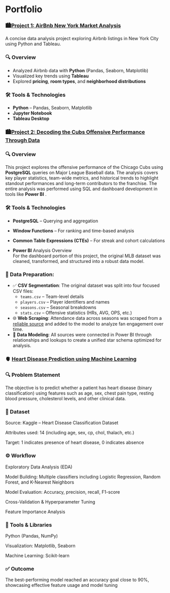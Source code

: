 # Portfolio 
### 🏙️[Project 1: AirBnb New York Market Analysis](https://github.com/matmarcinek/AirBnb)

A concise data analysis project exploring Airbnb listings in New York City using Python and Tableau.

### 🔍 Overview
- Analyzed Airbnb data with **Python** (Pandas, Seaborn, Matplotlib)
- Visualized key trends using **Tableau**
- Explored **pricing**, **room types**, and **neighborhood distributions**

### 🛠 Tools & Technologies
- **Python** – Pandas, Seaborn, Matplotlib
- **Jupyter Notebook**
- **Tableau Desktop**


### 🏙️[Project 2: Decoding the Cubs Offensive Performance Through Data](https://github.com/matmarcinek/Decoding-the-Cubs-Offensive-Performance-Through-Data)


### 🔍 Overview
This project explores the offensive performance of the Chicago Cubs using **PostgreSQL** queries on Major League Baseball data. The analysis covers key player statistics, team-wide metrics, and historical trends to highlight standout performances and long-term contributors to the franchise.
The entire analysis was performed using SQL and dashboard development in tools like **Power BI**  .

### 🛠 Tools & Technologies
- **PostgreSQL** – Querying and aggregation
- **Window Functions** – For ranking and time-based analysis
- **Common Table Expressions (CTEs)** – For streak and cohort calculations
  
- **Power BI** Analysis Overview  
For the dashboard portion of this project, the original MLB dataset was cleaned, transformed, and structured into a robust data model.

### 🔄 Data Preparation:
- ✅ **CSV Segmentation**: The original dataset was split into four focused CSV files:
  - `teams.csv` – Team-level details
  - `players.csv` – Player identifiers and names
  - `seasons.csv` – Seasonal breakdowns
  - `stats.csv` – Offensive statistics (HRs, AVG, OPS, etc.)
- 🌐 **Web Scraping**: Attendance data across seasons was scraped from a [reliable source](https://www.baseball-reference.com/teams/CHC/attend.shtml) and added to the model to analyze fan engagement over time.
- 🔗 **Data Modeling**: All sources were connected in Power BI through relationships and lookups to create a unified star schema optimized for analysis.


### 🫀 [Heart Disease Prediction using Machine Learning](https://github.com/matmarcinek/Heart-Disease-Prediction-using-Machine-Learning)

### 🔍 Problem Statement
The objective is to predict whether a patient has heart disease (binary classification) using features such as age, sex, chest pain type, resting blood pressure, cholesterol levels, and other clinical data.


### 🧾 Dataset
Source: Kaggle – Heart Disease Classification Dataset

Attributes used: 14 (including age, sex, cp, chol, thalach, etc.)

Target: 1 indicates presence of heart disease, 0 indicates absence


### ⚙️ Workflow
Exploratory Data Analysis (EDA)

Model Building: Multiple classifiers including Logistic Regression, Random Forest, and K-Nearest Neighbors

Model Evaluation: Accuracy, precision, recall, F1-score

Cross-Validation & Hyperparameter Tuning

Feature Importance Analysis


### 🧪 Tools & Libraries
Python (Pandas, NumPy)

Visualization: Matplotlib, Seaborn

Machine Learning: Scikit-learn


### ✅ Outcome
The best-performing model reached an accuracy goal close to 90%, showcasing effective feature usage and model tuning







